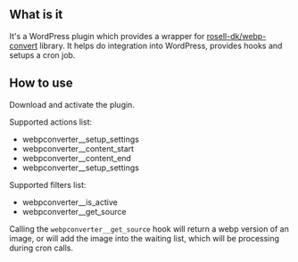 
## What is it
It's a WordPress plugin which provides a wrapper for [rosell-dk/webp-convert](https://github.com/rosell-dk/webp-convert) library.
It helps do integration into WordPress, provides hooks and setups a cron job.

## How to use
Download and activate the plugin.

Supported actions list:
- webpconverter__setup_settings
- webpconverter__content_start
- webpconverter__content_end
- webpconverter__setup_settings

Supported filters list:
- webpconverter__is_active
- webpconverter__get_source

Calling the `webpconverter__get_source` hook will return a webp version of an image, or will add the image into the waiting list, which will be processing during cron calls.